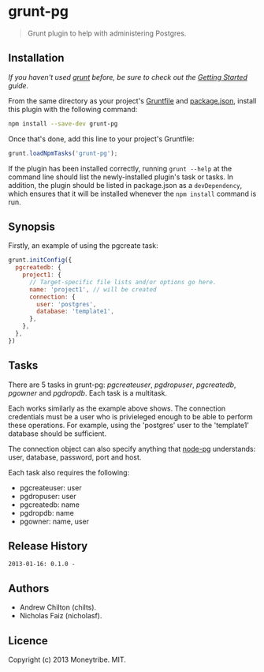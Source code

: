 # grunt-pg

> Grunt plugin to help with administering Postgres.

## Installation

_If you haven't used [grunt][] before, be sure to check out the [Getting Started][] guide._

From the same directory as your project's [Gruntfile][Getting Started] and [package.json][], install this plugin with
the following command:

```bash
npm install --save-dev grunt-pg
```

Once that's done, add this line to your project's Gruntfile:

```js
grunt.loadNpmTasks('grunt-pg');
```

If the plugin has been installed correctly, running `grunt --help` at the command line should list the newly-installed
plugin's task or tasks. In addition, the plugin should be listed in package.json as a `devDependency`, which ensures
that it will be installed whenever the `npm install` command is run.

[grunt]: http://gruntjs.com/
[Getting Started]: https://github.com/gruntjs/grunt/blob/devel/docs/getting_started.md
[package.json]: https://npmjs.org/doc/json.html
[node-pg]: https://github.com/brianc/node-postgres/wiki/pg

## Synopsis ##

Firstly, an example of using the pgcreate task:

```js
grunt.initConfig({
  pgcreatedb: {
    project1: {
      // Target-specific file lists and/or options go here.
      name: 'project1', // will be created
      connection: {
        user: 'postgres',
        database: 'template1',
      },
    },
  },
})
```

## Tasks ##

There are 5 tasks in grunt-pg: *pgcreateuser*, *pgdropuser*, *pgcreatedb*, *pgowner* and *pgdropdb*. Each task is a
multitask.

Each works similarly as the example above shows. The connection credentials must be a user who is privieleged enough to
be able to perform these operations. For example, using the 'postgres' user to the 'template1' database should be
sufficient.

The connection object can also specify anything that [node-pg][] understands: user, database, password, port and host.

Each task also requires the following:

* pgcreateuser: user
* pgdropuser: user
* pgcreatedb: name
* pgdropdb: name
* pgowner: name, user

## Release History

```
2013-01-16: 0.1.0 - 
```

## Authors ##

* Andrew Chilton (chilts).
* Nicholas Faiz (nicholasf).

## Licence ##

Copyright (c) 2013 Moneytribe. MIT.

